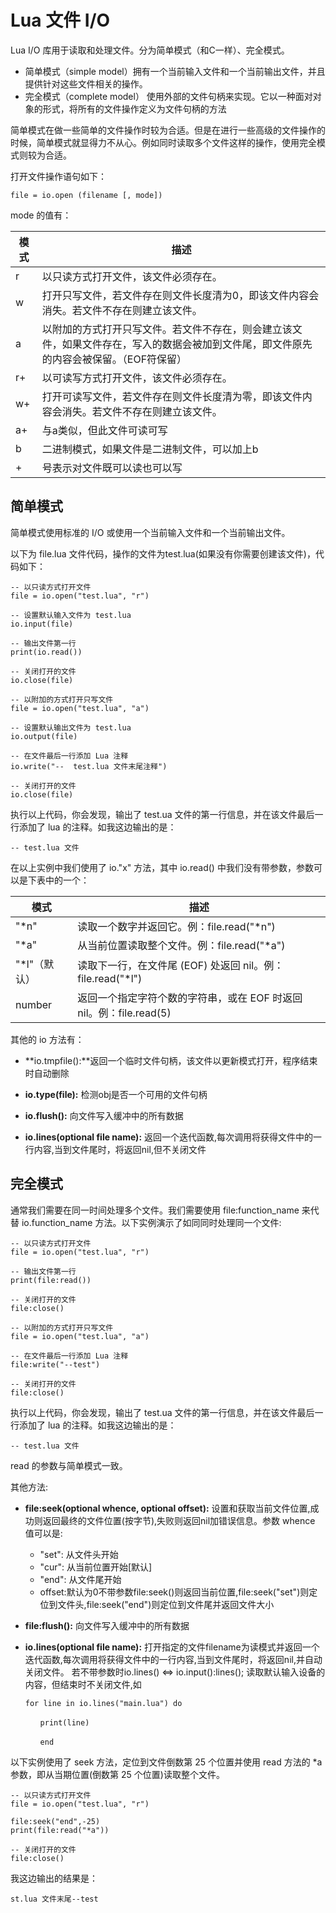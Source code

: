 # Lua 文件 I/O

Lua I/O 库用于读取和处理文件。分为简单模式（和C一样）、完全模式。

*   简单模式（simple model）拥有一个当前输入文件和一个当前输出文件，并且提供针对这些文件相关的操作。
*   完全模式（complete model） 使用外部的文件句柄来实现。它以一种面对对象的形式，将所有的文件操作定义为文件句柄的方法

简单模式在做一些简单的文件操作时较为合适。但是在进行一些高级的文件操作的时候，简单模式就显得力不从心。例如同时读取多个文件这样的操作，使用完全模式则较为合适。

打开文件操作语句如下：

```
file = io.open (filename [, mode])

```

mode 的值有：

| 模式 | 描述 |
| --- | --- |
| r | 以只读方式打开文件，该文件必须存在。 |
| w | 打开只写文件，若文件存在则文件长度清为0，即该文件内容会消失。若文件不存在则建立该文件。 |
| a | 以附加的方式打开只写文件。若文件不存在，则会建立该文件，如果文件存在，写入的数据会被加到文件尾，即文件原先的内容会被保留。（EOF符保留） |
| r+ | 以可读写方式打开文件，该文件必须存在。 |
| w+ | 打开可读写文件，若文件存在则文件长度清为零，即该文件内容会消失。若文件不存在则建立该文件。 |
| a+ | 与a类似，但此文件可读可写 |
| b | 二进制模式，如果文件是二进制文件，可以加上b |
| + | 号表示对文件既可以读也可以写 |

## 简单模式

简单模式使用标准的 I/O 或使用一个当前输入文件和一个当前输出文件。

以下为 file.lua 文件代码，操作的文件为test.lua(如果没有你需要创建该文件)，代码如下：

```
-- 以只读方式打开文件
file = io.open("test.lua", "r")

-- 设置默认输入文件为 test.lua
io.input(file)

-- 输出文件第一行
print(io.read())

-- 关闭打开的文件
io.close(file)

-- 以附加的方式打开只写文件
file = io.open("test.lua", "a")

-- 设置默认输出文件为 test.lua
io.output(file)

-- 在文件最后一行添加 Lua 注释
io.write("--  test.lua 文件末尾注释")

-- 关闭打开的文件
io.close(file)

```

执行以上代码，你会发现，输出了 test.ua 文件的第一行信息，并在该文件最后一行添加了 lua 的注释。如我这边输出的是：

```
-- test.lua 文件

```

在以上实例中我们使用了 io."x" 方法，其中 io.read() 中我们没有带参数，参数可以是下表中的一个：

| 模式 | 描述 |
| --- | --- |
| "\*n" | 读取一个数字并返回它。例：file.read("\*n") |
| "\*a" | 从当前位置读取整个文件。例：file.read("\*a") |
| "\*l"（默认） | 读取下一行，在文件尾 (EOF) 处返回 nil。例：file.read("\*l") |
| number | 返回一个指定字符个数的字符串，或在 EOF 时返回 nil。例：file.read(5) |

其他的 io 方法有：

*   **io.tmpfile():**返回一个临时文件句柄，该文件以更新模式打开，程序结束时自动删除

*   **io.type(file):** 检测obj是否一个可用的文件句柄

*   **io.flush():** 向文件写入缓冲中的所有数据

*   **io.lines(optional file name):** 返回一个迭代函数,每次调用将获得文件中的一行内容,当到文件尾时，将返回nil,但不关闭文件

## 完全模式

通常我们需要在同一时间处理多个文件。我们需要使用 file:function_name 来代替 io.function_name 方法。以下实例演示了如同同时处理同一个文件:

```
-- 以只读方式打开文件
file = io.open("test.lua", "r")

-- 输出文件第一行
print(file:read())

-- 关闭打开的文件
file:close()

-- 以附加的方式打开只写文件
file = io.open("test.lua", "a")

-- 在文件最后一行添加 Lua 注释
file:write("--test")

-- 关闭打开的文件
file:close()

```

执行以上代码，你会发现，输出了 test.ua 文件的第一行信息，并在该文件最后一行添加了 lua 的注释。如我这边输出的是：

```
-- test.lua 文件

```

read 的参数与简单模式一致。

其他方法:

*   **file:seek(optional whence, optional offset):** 设置和获取当前文件位置,成功则返回最终的文件位置(按字节),失败则返回nil加错误信息。参数 whence 值可以是:

    *   "set": 从文件头开始
    *   "cur": 从当前位置开始[默认]
    *   "end": 从文件尾开始
    *   offset:默认为0不带参数file:seek()则返回当前位置,file:seek("set")则定位到文件头,file:seek("end")则定位到文件尾并返回文件大小
*   **file:flush():** 向文件写入缓冲中的所有数据

*   **io.lines(optional file name):** 打开指定的文件filename为读模式并返回一个迭代函数,每次调用将获得文件中的一行内容,当到文件尾时，将返回nil,并自动关闭文件。
    若不带参数时io.lines() &lt;=&gt; io.input():lines(); 读取默认输入设备的内容，但结束时不关闭文件,如

    ```
    for line in io.lines("main.lua") do

    　　print(line)

    　　end

    ```

以下实例使用了 seek 方法，定位到文件倒数第 25 个位置并使用 read 方法的 *a 参数，即从当期位置(倒数第 25 个位置)读取整个文件。

```
-- 以只读方式打开文件
file = io.open("test.lua", "r")

file:seek("end",-25)
print(file:read("*a"))

-- 关闭打开的文件
file:close()

```

我这边输出的结果是：

```
st.lua 文件末尾--test

```
